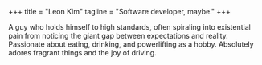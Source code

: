 +++
title = "Leon Kim"
tagline = "Software developer, maybe."
+++

A guy who holds himself to high standards, often spiraling into existential pain from noticing the giant gap between expectations and reality. Passionate about eating, drinking, and powerlifting as a hobby. Absolutely adores fragrant things and the joy of driving.
